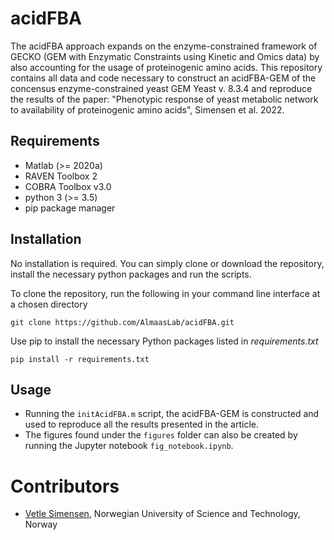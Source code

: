 # acidFBA

The acidFBA approach expands on the enzyme-constrained framework of GECKO (GEM with Enzymatic Constraints using Kinetic and Omics data) by also accounting for the usage of proteinogenic amino acids. This repository contains all data and code necessary to construct an acidFBA-GEM of the concensus enzyme-constrained yeast GEM Yeast v. 8.3.4 and reproduce the results of the paper: "Phenotypic response of yeast metabolic network to availability of proteinogenic amino acids", Simensen et al. 2022.

## Requirements
- Matlab (>= 2020a)
- RAVEN Toolbox 2
- COBRA Toolbox v3.0
- python 3 (>= 3.5)
- pip package manager

## Installation
No installation is required. You can simply clone or download the repository, install the necessary python packages and run the scripts.

To clone the repository, run the following in your command line interface at a chosen directory

`git clone https://github.com/AlmaasLab/acidFBA.git`

Use pip to install the necessary Python packages listed in *requirements.txt*

`pip install -r requirements.txt`

## Usage
- Running the `initAcidFBA.m` script, the acidFBA-GEM is constructed and used to reproduce all the results presented in the article.
- The figures found under the `figures` folder can also be created by running the Jupyter notebook `fig_notebook.ipynb`.

# Contributors
- [Vetle Simensen](https://www.ntnu.no/ansatte/vetle.simensen), Norwegian University of Science and Technology, Norway
